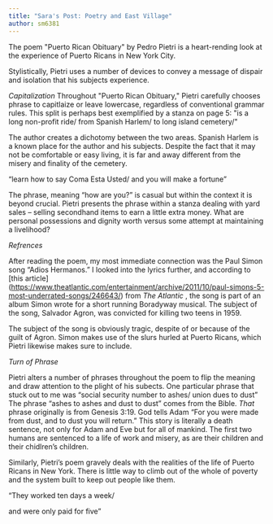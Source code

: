 ```yaml
---
title: "Sara's Post: Poetry and East Village"
author: sm6381
---
```

The poem "Puerto Rican Obituary" by Pedro Pietri is a heart-rending look at the experience of Puerto Ricans in New York City.

Stylistically, Pietri uses a number of devices to convey a message of dispair and isolation that his subjects experience.

_Capitalization_
Throughout "Puerto Rican Obituary," Pietri carefully chooses phrase to capitlaize or leave lowercase, regardless of conventional grammar rules. This split is perhaps best exemplified by a stanza on page 5:
"is a long non-profit ride/
 from Spanish Harlem/
to long island cemetery/"

The author creates a dichotomy between the two areas. Spanish Harlem is a known place for the author and his subjects. Despite the fact that it may not be comfortable or easy living, it is far and away different from the misery and finality of the cemetery.

“learn how to say Coma Esta Usted/
and you will make a fortune”

The phrase, meaning “how are you?” is casual but within the context it is beyond crucial. Pietri presents the phrase within a stanza dealing with yard sales – selling secondhand items to earn a little extra money. What are personal possessions and dignity worth versus some attempt at maintaining a livelihood?

_Refrences_

After reading the poem, my most immediate connection was the Paul Simon song “Adios Hermanos.” I looked into the lyrics further, and according to [this article] (https://www.theatlantic.com/entertainment/archive/2011/10/paul-simons-5-most-underrated-songs/246643/) from _The Atlantic_ , the song is part of an album Simon wrote for a short running Boradyway musical. The subject of the song, Salvador Agron, was convicted for killing two teens in 1959.

The subject of the song is obviously tragic, despite of or because of the guilt of Agron. Simon makes use of the slurs hurled at Puerto Ricans, which Pietri likewise makes sure to include.

_Turn of Phrase_

Pietri alters a number of phrases throughout the poem to flip the meaning and draw attention to the plight of his subects.  One particular phrase that stuck out to me was
“social security number to ashes/
 union dues to dust”
The phrase “ashes to ashes and dust to dust” comes from the Bible. _That_ phrase originally is from Genesis 3:19. God tells Adam “For you were made from dust, and to dust you will return.”  This story is literally a death sentence, not only for Adam and Eve but for all of mankind. The first two humans are sentenced to a life of work and misery, as are their children and their chidlren’s children.

Similarly, Pietri’s poem gravely deals with the realities of the life of Puerto Ricans in New York. There is little way to climb out of the whole of poverty and the system built to keep out people like them.

“They worked
ten days a week/

and were only paid for five”
